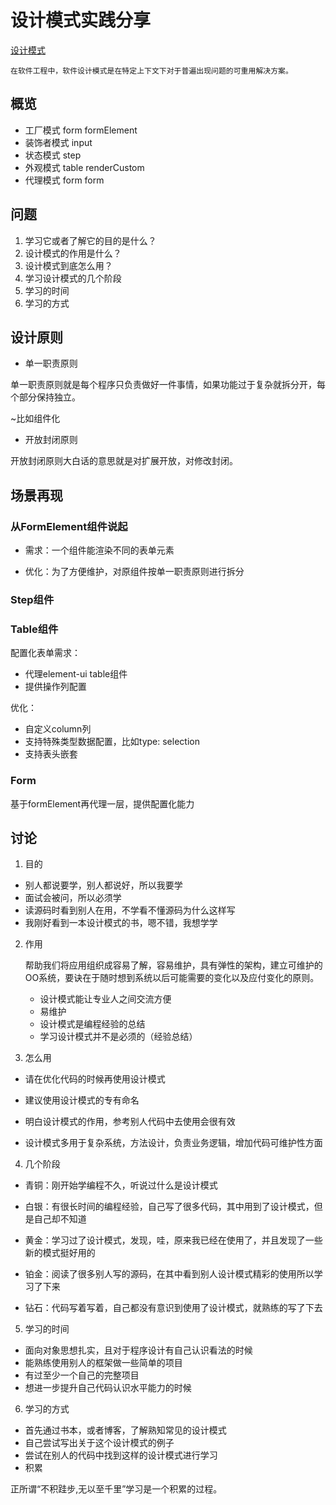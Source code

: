 #  设计模式实践分享

[设计模式](https://www.runoob.com/design-pattern/design-pattern-tutorial.html)

    在软件工程中，软件设计模式是在特定上下文下对于普遍出现问题的可重用解决方案。

##  概览

- 工厂模式  form formElement
- 装饰者模式  input
- 状态模式  step
- 外观模式  table renderCustom
- 代理模式  form form

##  问题

1. 学习它或者了解它的目的是什么？
2. 设计模式的作用是什么？
3. 设计模式到底怎么用？
4. 学习设计模式的几个阶段
5. 学习的时间
6. 学习的方式

##  设计原则

*   单一职责原则

单一职责原则就是每个程序只负责做好一件事情，如果功能过于复杂就拆分开，每个部分保持独立。

~比如组件化

*   开放封闭原则

开放封闭原则大白话的意思就是对扩展开放，对修改封闭。

##  场景再现

### 从FormElement组件说起

- 需求：一个组件能渲染不同的表单元素

- 优化：为了方便维护，对原组件按单一职责原则进行拆分

### Step组件

### Table组件

配置化表单需求：

- 代理element-ui table组件
- 提供操作列配置

优化：

- 自定义column列
- 支持特殊类型数据配置，比如type: selection
- 支持表头嵌套

### Form

基于formElement再代理一层，提供配置化能力

##  讨论

1. 目的

- 别人都说要学，别人都说好，所以我要学
- 面试会被问，所以必须学
- 读源码时看到别人在用，不学看不懂源码为什么这样写
- 我刚好看到一本设计模式的书，嗯不错，我想学学

2. 作用

    帮助我们将应用组织成容易了解，容易维护，具有弹性的架构，建立可维护的OO系统，要诀在于随时想到系统以后可能需要的变化以及应付变化的原则。

    - 设计模式能让专业人之间交流方便
    - 易维护
    - 设计模式是编程经验的总结
    - 学习设计模式并不是必须的（经验总结）

3. 怎么用

- 请在优化代码的时候再使用设计模式

- 建议使用设计模式的专有命名

- 明白设计模式的作用，参考别人代码中去使用会很有效

- 设计模式多用于复杂系统，方法设计，负责业务逻辑，增加代码可维护性方面

4. 几个阶段

- 青铜：刚开始学编程不久，听说过什么是设计模式

- 白银：有很长时间的编程经验，自己写了很多代码，其中用到了设计模式，但是自己却不知道

- 黄金：学习过了设计模式，发现，哇，原来我已经在使用了，并且发现了一些新的模式挺好用的

- 铂金：阅读了很多别人写的源码，在其中看到别人设计模式精彩的使用所以学习了下来

- 钻石：代码写着写着，自己都没有意识到使用了设计模式，就熟练的写了下去

5. 学习的时间

- 面向对象思想扎实，且对于程序设计有自己认识看法的时候
- 能熟练使用别人的框架做一些简单的项目
- 有过至少一个自己的完整项目
- 想进一步提升自己代码认识水平能力的时候

6. 学习的方式

- 首先通过书本，或者博客，了解熟知常见的设计模式
- 自己尝试写出关于这个设计模式的例子
- 尝试在别人的代码中找到这样的设计模式进行学习
- 积累

正所谓“不积跬步,无以至千里”学习是一个积累的过程。
